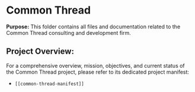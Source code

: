 # Common Thread

**Purpose:** This folder contains all files and documentation related to the Common Thread consulting and development firm.

## Project Overview:

For a comprehensive overview, mission, objectives, and current status of the Common Thread project, please refer to its dedicated project manifest:

*   `[[common-thread-manifest]]`